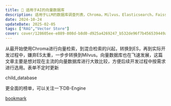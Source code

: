 ```yaml
---
title: 💽 适用于AI的向量数据库
description: 适用于LLM的数据库调查列表，Chroma，Milvus，Elasticsearch，Faiss
date: 2024-10-24
updateDate: 2025-02-05
tags: ["RAG","Vector Store"]
cover: cover/128605ee-e889-808d-b8d0-d925a4269247_b532de96f7b456539449a7efe2eb696d.png
---
```


从最开始使用Chroma进行向量检索，到混合检索的兴起，转换到ES，再到实际开发过程中，嫌弃ES太重，一步步转换到Milvus。向量数据库也在飞速发展，这篇文章主要是想对现在主流的向量数据库进行大致比较，方便后续开发过程中按需求进行选用。表单不定时更新


child_database


更全面的榜单，可以关注一下DB-Engine


[bookmark](https://db-engines.com/en/ranking/vector+dbms)

